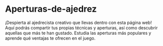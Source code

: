 # Aperturas-de-ajedrez
¡Despierta al ajedrecista creativo que llevas dentro con esta página web! Aquí podrás compartir tus propias técnicas y aperturas, así como descubrir aquellas que más te han gustado. Estudia las aperturas más populares y aprende qué ventajas te ofrecen en el juego. 
